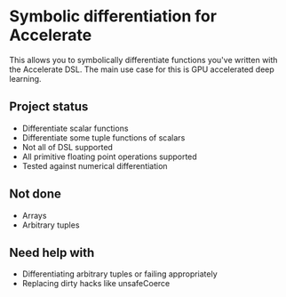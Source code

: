 # Symbolic differentiation for Accelerate

This allows you to symbolically differentiate functions you've written with the
Accelerate DSL. The main use case for this is GPU accelerated deep
learning.

## Project status

  - Differentiate scalar functions
  - Differentiate some tuple functions of scalars
  - Not all of DSL supported
  - All primitive floating point operations supported
  - Tested against numerical differentiation

## Not done

  - Arrays
  - Arbitrary tuples

## Need help with

  - Differentiating arbitrary tuples or failing appropriately
  - Replacing dirty hacks like unsafeCoerce

